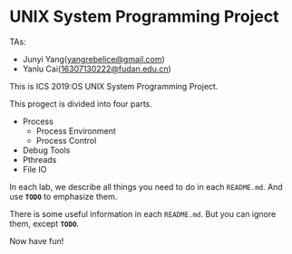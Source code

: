 # UNIX System Programming Project

TAs:
- Junyi Yang(yangrebelice@gmail.com)
- Yanlu Cai(16307130222@fudan.edu.cn)

This is ICS 2019:OS UNIX System Programming Project.

This progect is divided into four parts.
- Process
	- Process Environment
	- Process Control
- Debug Tools
- Pthreads
- File IO

In each lab, we describe all things you need to do in each `README.md`. And use **`TODO`** to emphasize them.

There is some useful information in each `README.md`. But you can ignore them, except **`TODO`**.

Now have fun!
